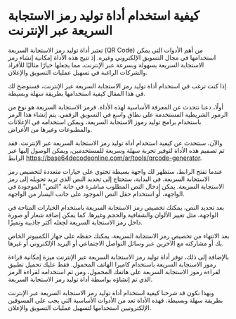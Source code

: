 كيفية استخدام أداة توليد رمز الاستجابة السريعة عبر الإنترنت
===========================================================

تعتبر أداة توليد رمز الاستجابة السريعة (QR Code) من أهم الأدوات التي يمكن استخدامها في مجال التسويق الإلكتروني وغيره. إذ تتيح هذه الأداة إمكانية إنشاء رمز الاستجابة السريعة بسهولة وبسرعة عبر الإنترنت، مما يجعلها خيارًا مثاليًا للأفراد والشركات الراغبة في تسهيل عمليات التسويق والإعلان.

إذا كنت ترغب في استخدام أداة توليد رمز الاستجابة السريعة عبر الإنترنت، فسنوضح لك في هذا المقال كيفية استخدامها بطريقة سهلة وبسيطة.

أولًا، دعنا نتحدث عن المعرفة الأساسية لهذه الأداة. فرمز الاستجابة السريعة هو نوع من الرموز الشريطية المستخدمة على نطاق واسع في التسويق الرقمي. يتم إنشاء هذا الرمز باستخدام برامج توليد رموز الاستجابة السريعة، ويمكن استخدامه في الإعلانات والمطبوعات وغيرها من الأغراض.

والآن، سنتحدث عن كيفية استخدام أداة توليد رمز الاستجابة السريعة عبر الإنترنت. فقد تم تصميم هذه الأداة لتوفير تجربة سهلة وسريعة للمستخدمين، ويمكن الوصول إليها عبر الرابط <https://base64decodeonline.com/ar/tools/qrcode-generator>.

عندما تفتح الرابط، ستظهر لك واجهة بسيطة تحتوي على خيارات متعددة لتخصيص رمز الاستجابة السريعة. في البداية، ستحتاج إلى تحديد النص الذي تريد تحويله إلى رمز الاستجابة السريعة. يمكن إدخال النص المطلوب مباشرة في خانة "النص" الموجودة في الواجهة، أو استخدام حقل النص الموجود على جانب اليسار من الواجهة.

بعد تحديد النص، يمكنك تخصيص رمز الاستجابة السريعة باستخدام الخيارات المتاحة في الواجهة، مثل تغيير الألوان والشفافية والحجم وغيرها. كما يمكن إضافة شعار أو صورة داخل رمز الاستجابة السريعة لجعله أكثر جاذبية وتميزًا.

بعد الانتهاء من تخصيص رمز الاستجابة السريعة، يمكنك حفظه على جهاز الكمبيوتر الخاص بك أو مشاركته مع الآخرين عبر وسائل التواصل الاجتماعي أو البريد الإلكتروني أو غيرها.

بالإضافة إلى ذلك، توفر أداة توليد رمز الاستجابة السريعة عبر الإنترنت ميزة إمكانية قراءة رموز الاستجابة السريعة باستخدام كاميرا الهاتف المحمول. فقط عليك تحميل تطبيق لقراءة رموز الاستجابة السريعة على هاتفك المحمول، ومن ثم استخدامه لقراءة الرمز الذي تم إنشاؤه بواسطة أداة توليد رمز الاستجابة السريعة.

وبهذا نكون قد شرحنا كيفية استخدام أداة توليد رمز الاستجابة السريعة عبر الإنترنت بطريقة سهلة وبسيطة. فهذه الأداة تعد من الأدوات الأساسية التي يجب على المسوقين الإلكترونيين استخدامها لتسهيل عمليات التسويق والإعلان.